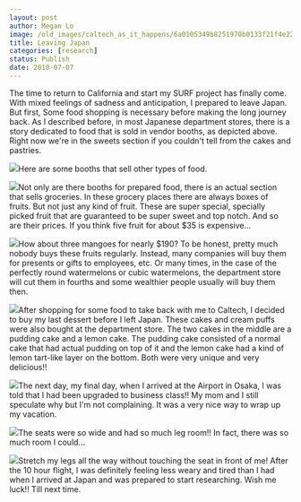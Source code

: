 ```yaml
---
layout: post
author: Megan Lo
image: /old_images/caltech_as_it_happens/6a0105349b8251970b0133f21f4e22970b.jpg
title: Leaving Japan
categories: [research]
status: Publish
date: 2010-07-07
---
```



The time to return to California and start my SURF project has finally come. With mixed feelings of sadness and anticipation, I prepared to leave Japan. But first,
Some food shopping is necessary before making the long journey back. As I described before, in most Japanese department stores, there is a story dedicated to food that is sold in vendor booths, as depicted above. Right now we're in the sweets section if you couldn't tell from the cakes and pastries.


![](/old_images/caltech_as_it_happens/6a0105349b8251970b01348544d7d0970c.jpg)Here are some booths that sell other types of food.


![](/old_images/caltech_as_it_happens/6a0105349b8251970b01348544d9ab970c.jpg)Not only are there booths for prepared food, there is an actual section that sells groceries. In these grocery places there are always boxes of fruits. But not just any kind of fruit. These are super special, specially picked fruit that are guaranteed to be super sweet and top notch. And so are their prices. If you think five fruit for about $35 is expensive...


![](/old_images/caltech_as_it_happens/6a0105349b8251970b01348544ddfe970c.jpg)How about three mangoes for nearly $190? To be honest, pretty much nobody buys these fruits regularly. Instead, many companies will buy them for presents or gifts to employees, etc. Or many times, in the case of the perfectly round watermelons or cubic watermelons, the department store will cut them in fourths and some wealthier people usually will buy them then.


![](/old_images/caltech_as_it_happens/6a0105349b8251970b0133f21f59c8970b.jpg)After shopping for some food to take back with me to Caltech, I decided to buy my last dessert before I left Japan. These cakes and cream puffs were also bought at the department store. The two cakes in the middle are a pudding cake and a lemon cake. The pudding cake consisted of a normal cake that had actual pudding on top of it and the lemon cake had a kind of lemon tart-like layer on the bottom. Both were very unique and very delicious!!

![](/old_images/caltech_as_it_happens/6a0105349b8251970b0134854600af970c.jpg)The next day, my final day, when I arrived at the Airport in Osaka, I was told that I had been upgraded to business class!! My mom and I still speculate why but I'm not complaining. It was a very nice way to wrap up my vacation.


![](/old_images/caltech_as_it_happens/6a0105349b8251970b01348545ff0e970c.jpg)The seats were so wide and had so much leg room!! In fact, there was so much room I could...


![](/old_images/caltech_as_it_happens/6a0105349b8251970b0134854603d4970c.jpg)Stretch my legs all the way without touching the seat in front of me!
After the 10 hour flight, I was definitely feeling less weary and tired than I had when I arrived at Japan and was prepared to start researching. Wish me luck!! Till next time.

